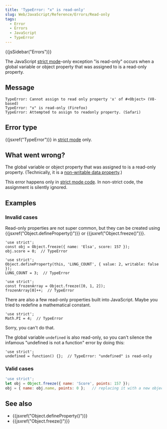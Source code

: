 ```yaml
---
title: 'TypeError: "x" is read-only'
slug: Web/JavaScript/Reference/Errors/Read-only
tags:
  - Error
  - Errors
  - JavaScript
  - TypeError
---
```


{{jsSidebar("Errors")}}

The JavaScript [strict mode](/en-US/docs/Web/JavaScript/Reference/Strict_mode)-only exception
"is read-only" occurs when a global variable or object
property that was assigned to is a read-only property.

## Message

```
TypeError: Cannot assign to read only property 'x' of #<Object> (V8-based)
TypeError: "x" is read-only (Firefox)
TypeError: Attempted to assign to readonly property. (Safari)
```

## Error type

{{jsxref("TypeError")}} in [strict mode](/en-US/docs/Web/JavaScript/Reference/Strict_mode) only.

## What went wrong?

The global variable or object property that was assigned to is a read-only property.
(Technically, it is a [non-writable data property](/en-US/docs/Web/JavaScript/Reference/Global_Objects/Object/defineProperty#writable_attribute).)

This error happens only in [strict mode code](/en-US/docs/Web/JavaScript/Reference/Strict_mode). In
non-strict code, the assignment is silently ignored.

## Examples

### Invalid cases

Read-only properties are not super common, but they can be created using
{{jsxref("Object.defineProperty()")}} or {{jsxref("Object.freeze()")}}.

```js-nolint example-bad
'use strict';
const obj = Object.freeze({ name: 'Elsa', score: 157 });
obj.score = 0;  // TypeError

'use strict';
Object.defineProperty(this, 'LUNG_COUNT', { value: 2, writable: false });
LUNG_COUNT = 3;  // TypeError

'use strict';
const frozenArray = Object.freeze([0, 1, 2]);
frozenArray[0]++;  // TypeError
```

There are also a few read-only properties built into JavaScript. Maybe you tried to
redefine a mathematical constant.

```js-nolint example-bad
'use strict';
Math.PI = 4;  // TypeError
```

Sorry, you can't do that.

The global variable `undefined` is also read-only, so you can't silence the
infamous "undefined is not a function" error by doing this:

```js-nolint example-bad
'use strict';
undefined = function() {};  // TypeError: "undefined" is read-only
```

### Valid cases

```js example-good
'use strict';
let obj = Object.freeze({ name: 'Score', points: 157 });
obj = { name: obj.name, points: 0 };   // replacing it with a new object works
```

## See also

- {{jsxref("Object.defineProperty()")}}
- {{jsxref("Object.freeze()")}}
